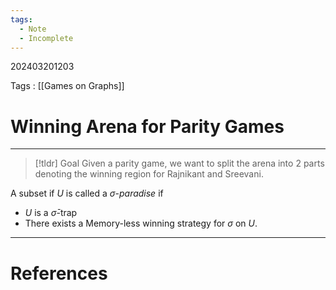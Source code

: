 ```yaml
---
tags:
  - Note
  - Incomplete
---
```

202403201203

Tags : [[Games on Graphs]]
# Winning Arena for Parity Games
---
>[!tldr] Goal
>Given a parity game, we want to split the arena into 2 parts denoting the winning region for Rajnikant and Sreevani.
>

A subset if $U$ is called a $\sigma$-*paradise* if 
- $U$ is a $\bar{\sigma}$-trap
- There exists a Memory-less winning strategy for $\sigma$ on $U$.

---
# References
